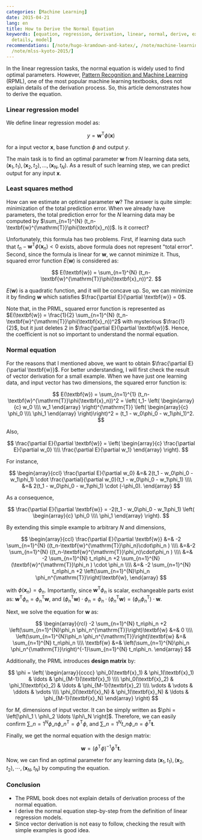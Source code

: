 ```yaml
---
categories: [Machine Learning]
date: 2015-04-21
lang: en
title: How to Derive the Normal Equation
keywords: [equation, regression, derivation, linear, normal, derive, explain, optimal,
  details, model]
recommendations: [/note/hugo-kramdown-and-katex/, /note/machine-learning-product/,
  /note/mlss-kyoto-2015/]
---
```


In the linear regression tasks, the normal equation is widely used to find optimal parameters. However, [Pattern Recognition and Machine Learning](http://www.springer.com/gp/book/9780387310732) (RPML), one of the most popular machine learning textbooks, does not explain details of the derivation process. So, this article demonstrates how to derive the equation.

### Linear regression model

We define linear regression model as:

$$
y = \textbf{w}^{\mathrm{T}}\phi(\textbf{x})
$$

for a input vector $\textbf{x}$, base function $\phi$ and output $y$.

The main task is to find an optimal parameter $\textbf{w}$ from $N$ learning data sets, $(\textbf{x}_1, t_1), (\textbf{x}_2, t_2), \ldots, (\textbf{x}_N, t_N)$. As a result of such learning step, we can predict output for any input $\textbf{x}$.

### Least squares method

How can we estimate an optimal parameter $\textbf{w}$? The answer is quite simple: minimization of the total prediction error. When we already have parameters, the total prediction error for the $N$ learning data may be computed by $\sum_{n=1}^{N} (t_n-\textbf{w}^{\mathrm{T}}\phi(\textbf{x}_n))$. Is it correct?

Unfortunately, this formula has two problems. First, if learning data such that $t_n-\textbf{w}^{\mathrm{T}}\phi(\textbf{x}_n)< 0$ exists, above formula does not represent "total error". Second, since the formula is linear for $\textbf{w}$, we cannot minimize it. Thus, squared error function $E(\textbf{w})$ is considered as:

$$
E(\textbf{w}) = \sum_{n=1}^{N} (t_n-\textbf{w}^{\mathrm{T}}\phi(\textbf{x}_n))^2.
$$

$E(\textbf{w})$ is a quadratic function, and it will be concave up. So, we can minimize it by finding $\textbf{w}$ which satisfies $\frac{\partial E}{\partial \textbf{w}} = 0$.

Note that, in the PRML, squared error function is represented as $E(\textbf{w}) = \frac{1}{2} \sum_{n=1}^{N} (t_n-\textbf{w}^{\mathrm{T}}\phi(\textbf{x}_n))^2$ with mysterious $\frac{1}{2}$, but it just deletes $2$ in $\frac{\partial E}{\partial \textbf{w}}$. Hence, the coefficient is not so important to understand the normal equation.

### Normal equation

For the reasons that I mentioned above, we want to obtain $\frac{\partial E}{\partial \textbf{w}}$. For better understanding, I will first check the result of vector derivation for a small example. When we have just one learning data, and input vector has two dimensions, the squared error function is:

$$
E(\textbf{w}) = \sum_{n=1}^{1} (t_n-\textbf{w}^{\mathrm{T}}\phi(\textbf{x}_n))^2
= \left( t_1- \left(
    \begin{array}{c}
      w_0 \\\\
      w_1
    \end{array}
  \right)^{\mathrm{T}}
  \left(
    \begin{array}{c}
      \phi_0 \\\\
      \phi_1
    \end{array}
  \right)\right)^2
= (t_1 - w_0\phi_0 - w_1\phi_1)^2.
$$

Also,

$$
\frac{\partial E}{\partial \textbf{w}}
= \left(
    \begin{array}{c}
      \frac{\partial E}{\partial w_0} \\\\
      \frac{\partial E}{\partial w_1}
    \end{array}
  \right).
$$

For instance,

$$
\begin{array}{ccl}
\frac{\partial E}{\partial w_0} &=& 2(t_1 - w_0\phi_0 - w_1\phi_1) \cdot \frac{\partial}{\partial w_0}(t_1 - w_0\phi_0 - w_1\phi_1) \\\\
&=& 2(t_1 - w_0\phi_0 - w_1\phi_1) \cdot (-\phi_0).
\end{array}
$$

As a consequence,

$$
\frac{\partial E}{\partial \textbf{w}}
= -2(t_1 - w_0\phi_0 - w_1\phi_1) \left(
    \begin{array}{c}
      \phi_0 \\\\
      \phi_1
    \end{array}
  \right).
$$

By extending this simple example to arbitrary $N$ and dimensions,

$$
\begin{array}{ccl}
\frac{\partial E}{\partial \textbf{w}}
&=& -2 \sum_{n=1}^{N} ((t_n-\textbf{w}^{\mathrm{T}}\phi_n)\cdot\phi_n ) \\\\
&=&-2 \sum_{n=1}^{N} ((t_n-\textbf{w}^{\mathrm{T}}\phi_n)\cdot\phi_n ) \\\\
&=& -2 \sum_{n=1}^{N} t_n\phi_n +2 \sum_{n=1}^{N}(\textbf{w}^{\mathrm{T}}\phi_n ) \cdot \phi_n \\\\
&=& -2 \sum_{n=1}^{N} t_n\phi_n +2 \left(\sum_{n=1}^{N}\phi_n \phi_n^{\mathrm{T}}\right)\textbf{w},
\end{array}
$$

with $\phi(\textbf{x}_n)=\phi_n$. Importantly, since $\textbf{w}^{\mathrm{T}}\phi_n$ is scalar, exchangeable parts exist as: $\textbf{w}^{\mathrm{T}}\phi_n = \phi_n^{\mathrm{T}}\textbf{w}$, and $(\phi_n^{\mathrm{T}}\textbf{w})\cdot\phi_n = \phi_n \cdot (\phi_n^{\mathrm{T}}\textbf{w}) = (\phi_n\phi_n^{\mathrm{T}})\cdot\textbf{w}$.

Next, we solve the equation for $\textbf{w}$ as:

$$
\begin{array}{rcl}
-2 \sum_{n=1}^{N} t_n\phi_n +2 \left(\sum_{n=1}^{N}\phi_n \phi_n^{\mathrm{T}}\right)\textbf{w} &=& 0 \\\\
\left(\sum_{n=1}^{N}\phi_n \phi_n^{\mathrm{T}}\right)\textbf{w} &=& \sum_{n=1}^{N} t_n\phi_n \\\\
\textbf{w} &=& \left(\sum_{n=1}^{N}\phi_n \phi_n^{\mathrm{T}}\right)^{-1}\sum_{n=1}^{N} t_n\phi_n.
\end{array}
$$

Additionally, the PRML introduces __design matrix__ by:

$$
\phi = \left(
    \begin{array}{cccc}
      \phi_0(\textbf{x}_1) & \phi_1(\textbf{x}_1) & \ldots & \phi_{M-1}(\textbf{x}_1) \\\\
      \phi_0(\textbf{x}_2) & \phi_1(\textbf{x}_2) & \ldots & \phi_{M-1}(\textbf{x}_2) \\\\
      \vdots & \vdots & \ddots & \vdots \\\\
      \phi_0(\textbf{x}_N) & \phi_1(\textbf{x}_N) & \ldots & \phi_{M-1}(\textbf{x}_N)
     \end{array}
  \right)
$$

for $M$, dimensions of input vector. It can be simply written as $\phi = \left[\phi\_1 \ \phi\_2 \ldots \\phi\_N \right]$. Therefore, we can easily confirm $\sum\_{n=1}^{N} \phi\_n \phi\_n^{\mathrm{T}} = \phi^{\mathrm{T}} \phi$, and $\sum\_{n=1}^{N} t\_n\phi\_n = \phi^{\mathrm{T}} \textbf{t}$.

Finally, we get the normal equation with the design matrix:

$$
\textbf{w} = (\phi^{\mathrm{T}}\phi)^{-1}\phi^{\mathrm{T}}\textbf{t}.
$$

Now, we can find an optimal parameter for any learning data $(\mathbf{x}_1, t_1), (\mathbf{x}_2, t_2), \cdots, (\mathbf{x}_N, t_N)$ by computing the equation.

### Conclusion

- The PRML book does not explain details of derivation process of the normal equation.
- I derive the normal equation step-by-step from the definition of linear regression models.
- Since vector derivation is not easy to follow, checking the result with simple examples is good idea.
